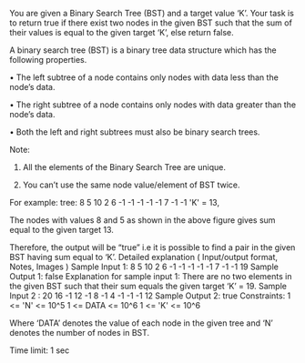 You are given a Binary Search Tree (BST) and a target value ‘K’. Your task is to return true if there exist two nodes in the given BST such that the sum of their values is equal to the given target ‘K’, else return false.


A binary search tree (BST) is a binary tree data structure which has the following properties.

• The left subtree of a node contains only nodes with data less than the node’s data.

• The right subtree of a node contains only nodes with data greater than the node’s data.

• Both the left and right subtrees must also be binary search trees.


Note:
1. All the elements of the Binary Search Tree are unique.

2. You can’t use the same node value/element of BST twice.


For example:
tree: 8 5 10 2 6 -1 -1 -1 -1 -1 7 -1 -1
'K' = 13,


The nodes with values 8 and 5 as shown in the above figure gives sum equal to the given target 13. 

Therefore, the output will be “true” i.e it is possible to find a pair in the given BST having sum equal to ‘K’.
Detailed explanation ( Input/output format, Notes, Images )
Sample Input 1:
8 5 10 2 6 -1 -1 -1 -1 -1 7 -1 -1
19
Sample Output 1:
false
Explanation for sample input 1:
There are no two elements in the given BST such that their sum equals the given target ‘K’ = 19.
Sample Input 2 :
20 16 -1 12 -1 8 -1 4 -1 -1 -1 
12
Sample Output 2:
true
Constraints:
1 <= 'N' <= 10^5
1 <= DATA <= 10^6
1 <= 'K' <= 10^6

Where ‘DATA’ denotes the value of each node in the given tree and ‘N’ denotes the number of nodes in BST.

Time limit: 1 sec
       